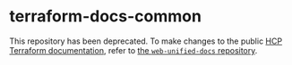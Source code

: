 # terraform-docs-common

This repository has been deprecated. To make changes to the public [HCP Terraform documentation](developer.hashicorp.com/terraform/cloud-docs), refer to [the `web-unified-docs` repository](https://github.com/hashicorp/web-unified-docs/tree/main/content/terraform-docs-common).
